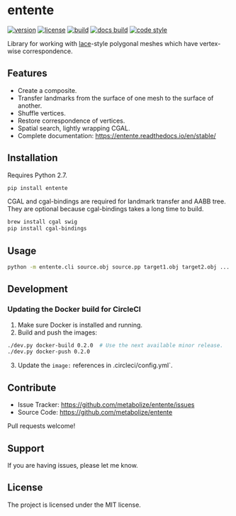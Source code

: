 entente
=======

[![version](https://img.shields.io/pypi/v/entente.svg?style=flat-square)][pypi]
[![license](https://img.shields.io/pypi/l/entente.svg?style=flat-square)][pypi]
[![build](https://img.shields.io/circleci/project/github/lace/entente/master.svg?style=flat-square)][build]
[![docs build](https://img.shields.io/readthedocs/entente.svg?style=flat-square)][docs build]
[![code style](https://img.shields.io/badge/code%20style-black-black.svg?style=flat-square)][black]

Library for working with [lace][]-style polygonal meshes which have vertex-wise
correspondence.

[pypi]: https://pypi.org/project/entente/
[black]: https://black.readthedocs.io/en/stable/
[lace]: https://github.com/metabolize/lace
[build]: https://circleci.com/gh/lace/entente/tree/master
[docs build]: https://entente.readthedocs.io/en/latest/


Features
--------

- Create a composite.
- Transfer landmarks from the surface of one mesh to the surface of another.
- Shuffle vertices.
- Restore correspondence of vertices.
- Spatial search, lightly wrapping CGAL.
- Complete documentation: https://entente.readthedocs.io/en/stable/


Installation
------------

Requires Python 2.7.

```sh
pip install entente
```

CGAL and cgal-bindings are required for landmark transfer and AABB tree. They
are optional because cgal-bindings takes a long time to build.

```sh
brew install cgal swig
pip install cgal-bindings
```


Usage
-----

```sh
python -m entente.cli source.obj source.pp target1.obj target2.obj ...
```


Development
-----------

### Updating the Docker build for CircleCI

1. Make sure Docker is installed and running.
2. Build and push the images:

```sh
./dev.py docker-build 0.2.0  # Use the next available minor release.
./dev.py docker-push 0.2.0
```

3. Update the `image:` references in .circleci/config.yml`.


Contribute
----------

- Issue Tracker: https://github.com/metabolize/entente/issues
- Source Code: https://github.com/metabolize/entente

Pull requests welcome!


Support
-------

If you are having issues, please let me know.


License
-------

The project is licensed under the MIT license.
